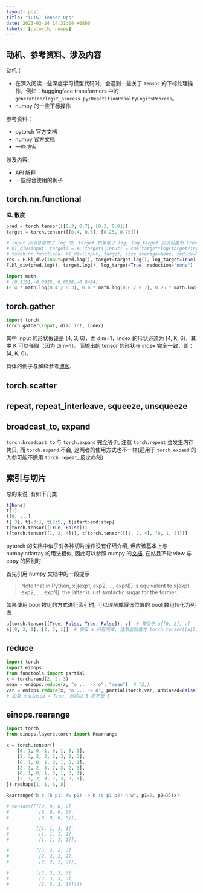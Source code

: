 ```yaml
---
layout: post
title: "(LTS) Tensor Ops"
date: 2023-03-24 14:31:04 +0800
labels: [pytorch, numpy]
---
```


## 动机、参考资料、涉及内容

动机：

- 在深入阅读一些深度学习模型代码时，会遇到一些关于 `Tensor` 的下标处理操作，例如：huggingface transformers 中的 `generation/logit_process.py:RepetitionPenaltyLogitsProcess`。
- numpy 的一些下标操作

参考资料：

- pytorch 官方文档
- numpy 官方文档
- 一些博客

涉及内容:
- API 解释
- 一些综合使用的例子

## torch.nn.functional

**KL 散度**

```python
pred = torch.tensor([[0.3, 0.7], [0.2, 0.8]])
target = torch.tensor([[0.4, 0.6], [0.25, 0.75]])

# input 必须总是取了 log 的, target 如果取了 log, log_target 应该设置为 True. target 如果不取 log(但必须归一化), 则 log_target 应设置为 False (默认值)
# kl_div(input, target) = KL(target||input) = sum(target*log(target/input))
# torch.nn.functional.kl_div(input, target, size_average=None, reduce=None, reduction='mean', log_target=False)
res = F.kl_div(input=pred.log(), target=target.log(), log_target=True)  # tenor(0.0075)
F.kl_div(pred.log(), target.log(), log_target=True, reduction="none")   # tensor([[0.1151,-0.0925],[0.0558,-0.0484]])

import math
# [0.1151,-0.0925, 0.0558,-0.0484]
(0.4 * math.log(0.4 / 0.3), 0.6 * math.log(0.6 / 0.7), 0.25 * math.log(0.25/0.2), 0.75*math.log(0.75/0.8)) / 4  # 0.0075
```

## torch.gather

```python
import torch
torch.gather(input, dim: int, index)
```

其中 input 的形状假设是 (4, 3, 6)，而 dim=1，index 的形状必须为 (4, K, 6)，其中 K 可以任取（因为 dim=1）。而输出的 tensor 的形状与 index 完全一致，即：(4, K, 6)。

具体的例子与解释参考[博客](https://medium.com/@mbednarski/understanding-indexing-with-pytorch-gather-33717a84ebc4).

## torch.scatter

## repeat, repeat_interleave, squeeze, unsqueeze

## broadcast_to, expand

`torch.broadcast_to` 与 `torch.expand` 完全等价, 注意 `torch.repeat` 会发生内存拷贝, 而 `torch.expand` 不会, 这两者的使用方式也不一样(适用于 `torch.expand` 的入参可能不适用 `torch.repeat`, 反之亦然)

## 索引与切片

总的来说, 有如下几类

```python
t[None]
t[:]
t[0, ...]
t[:3], t[-3:], t[2:5], t[start:end:step]
t[torch.tensor([True, False])]
t[torch.tensor([1, 2, 4])], t[torch.tensor([[1, 2, 4], [0, 1, 3]])]
```

pytorch 的文档中似乎对各种切片操作没有仔细介绍, 但应该基本上与 numpy.ndarray 的用法相似, 因此可以参照 numpy 的[文档](https://numpy.org/doc/stable/user/basics.indexing.html), 在姑且不论 view 与 copy 的区别时

首先引用 numpy 文档中的一段提示

> Note that in Python, x[(exp1, exp2, ..., expN)] is equivalent to x[exp1, exp2, ..., expN]; the latter is just syntactic sugar for the former.

如果使用 bool 数组的方式进行索引时, 可以理解成将该位置的 bool 数组转化为列表

```python
a[torch.tensor([True, False, True, False]), :]  # 等价于 a[[0, 2], :]
a[[0, 2, 1], [2, 3, 1]]  # 假设 a 只有两维, 注意返回值为 torch.tensor([a[0, 2], a[2, 3], a[1, 1]])
```

## reduce

```python
import torch
import einops
from functools import partial
x = torch.rand(2, 2, 3)
mean = eniops.reduce(x, "o ... -> o", "mean")  # (2,)
var = eniops.reduce(x, "o ... -> o", partial(torch.var, unbiased=False))  # [((x[0]-mean[0])**2)/6, ((x[1]-mean[1])**2)/6]
# 如果 unbiased = True, 则除以 5 而不是 6
```

## einops.rearange

```python
import torch
from einops.layers.torch import Rearrange

x = torch.tensor([
    [0, 1, 0, 1, 0, 1, 0, 1],
    [2, 3, 2, 3, 2, 3, 2, 3],
    [0, 1, 0, 1, 0, 1, 0, 1],
    [2, 3, 2, 3, 2, 3, 2, 3],
    [0, 1, 0, 1, 0, 1, 0, 1],
    [2, 3, 2, 3, 2, 3, 2, 3],
]).reshape(1, 1, 6, 8)

Rearrange("b c (h p1) (w p2) -> b (c p1 p2) h w", p1=2, p2=2)(x)

# tensor([[[[0, 0, 0, 0],
#           [0, 0, 0, 0],
#           [0, 0, 0, 0]],

#          [[1, 1, 1, 1],
#           [1, 1, 1, 1],
#           [1, 1, 1, 1]],

#          [[2, 2, 2, 2],
#           [2, 2, 2, 2],
#           [2, 2, 2, 2]],

#          [[3, 3, 3, 3],
#           [3, 3, 3, 3],
#           [3, 3, 3, 3]]]])
```